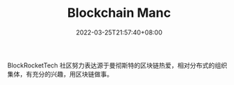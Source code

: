﻿---
weight: 
title: "Blockchain Manc"
description: "BlockRocketTech 社区努力表达源于曼彻斯特的区块链热爱，相对分布式的组织集体，有充分的兴趣，用区块链做事"
date: 2022-03-25T21:57:40+08:00
lastmod: 2022-03-25T16:45:40+08:00
draft: false
authors: ["Metabd"]
featuredImage: "blockchain-manc.jpg"
link: ""
tags: ["元宇宙社区","Blockchain Manc"]
categories: ["navigation"]
navigation: ["元宇宙社区"]
lightgallery: true
toc: true
pinned: false
recommend: false
recommend1: false
---
BlockRocketTech 社区努力表达源于曼彻斯特的区块链热爱，相对分布式的组织集体，有充分的兴趣，用区块链做事。
